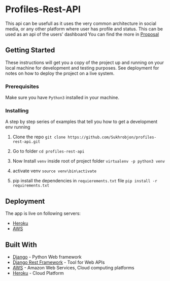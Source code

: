 # Profiles-Rest-API
This api can be usefull as it uses the very common architecture in social media, or any other platform where user has profile and status. This can be used as an api of the users' dashboard
You can find the more in [Proposal](https://github.com/Sukhrobjon/predict-movie-genre/blob/master/proposal.md)

## Getting Started

These instructions will get you a copy of the project up and running on your local machine for development and testing purposes. See deployment for notes on how to deploy the project on a live system.

### Prerequisites

Make sure you have `Python3` installed in your machine.

### Installing

A step by step series of examples that tell you how to get a development env running

1. Clone the repo `git clone https://github.com/Sukhrobjon/profiles-rest-api.git`

2. Go to folder `cd profiles-rest-api`

1. Now Install `venv` inside root of project folder `virtualenv -p python3 venv` 

1. activate venv  `source venv\bin\activate`

1. pip install the dependencies in `requierements.txt` file `pip install -r requirements.txt`

## Deployment
The app is live on following servers:

- [Heroku](#)
- [AWS](http://ec2-13-59-212-52.us-east-2.compute.amazonaws.com/api/)



## Built With

* [Django](https://www.djangoproject.com/) - Python Web framework
* [Django Rest Framework](https://www.django-rest-framework.org/) - Tool for Web APIs 
* [AWS](https://rometools.github.io/rome/) - Amazon Web Services, Cloud computing platforms
* [Heroku](https://heroku.com) - Cloud Platform






